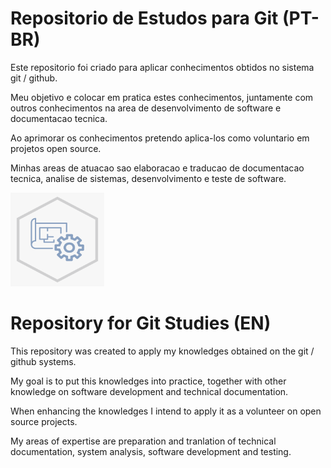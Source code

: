 # Repositorio de Estudos para Git (PT-BR)
Este repositorio foi criado para aplicar conhecimentos obtidos no sistema git / github.

Meu objetivo e colocar em pratica estes conhecimentos, juntamente com outros conhecimentos na area de desenvolvimento de software e documentacao tecnica.

Ao aprimorar os conhecimentos pretendo aplica-los como voluntario em projetos open source.

Minhas areas de atuacao sao elaboracao e traducao de documentacao tecnica, analise de sistemas, desenvolvimento e teste de software.

<img src="systemanalysis.png" alt="Some Image" height="150" width="150" >

# Repository for Git Studies (EN)
This repository was created to apply my knowledges obtained on the git / github systems.

My goal is to put this knowledges into practice, together with other knowledge on software development and technical documentation.

When enhancing the knowledges I intend to apply it as a volunteer on open source projects.

My areas of expertise are preparation and tranlation of technical documentation, system analysis, software development and testing.
